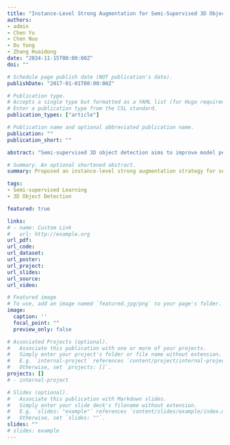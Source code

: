 ```yaml
---
title: "Instance-Level Strong Augmentation for Semi-Supervised 3D Object Detection / under review"
authors:
- admin
- Chen Yu
- Chen Nuo
- Du Yong
- Zhang Huaidong
date: "2024-11-15T00:00:00Z"
doi: ""

# Schedule page publish date (NOT publication's date).
publishDate: "2017-01-01T00:00:00Z"

# Publication type.
# Accepts a single type but formatted as a YAML list (for Hugo requirements).
# Enter a publication type from the CSL standard.
publication_types: ["article"]

# Publication name and optional abbreviated publication name.
publication: ""
publication_short: ""

abstract: "Semi-supervised 3D object detection aims to improve model performance by leveraging both labeled and unlabeled data. Existing methods primarily focus on scene-level augmentations, such as rotation, flipping, and scaling, to enhance the training of student models. However, scene-level augmentations fail to fully exploit instance-specific information, which is essential for accurate object detection in 3D environments. In this paper, we propose ISA, Instance-level Strong Augmentation strategy, for semi-supervised 3D object detection. ISA includes three key augmentation strategies: instance switch, intra-class mixup, and inter-class mixup. These strategies enable the model to better leverage instance-specific features, improving the learning performance over unlabeled data. To ensure consistent and reliable learning, we also introduce augmentation constraints, including instance box fitting and density-controlled instance generation. These innovations work together to enhance the model’s ability to generalize across diverse scenarios. Extensive experiments on the ScanNet and SUN RGB-D datasets show that our method consistently outperforms baseline models, achieving significant improvements in detection accuracy and generalization, particularly in low-labeled data settings."

# Summary. An optional shortened abstract.
summary: Proposed an instance-level strong augmentation strategy for semi-supervised 3D object detection to fully exploit instance-specific information for accurate object detection in 3D environments.

tags:
- Semi-supervised Learning
- 3D Object Detection

featured: true

links:
# - name: Custom Link
#   url: http://example.org
url_pdf: 
url_code: 
url_dataset: 
url_poster: 
url_project: 
url_slides: 
url_source: 
url_video: 

# Featured image
# To use, add an image named `featured.jpg/png` to your page's folder. 
image:
  caption: ''
  focal_point: ""
  preview_only: false

# Associated Projects (optional).
#   Associate this publication with one or more of your projects.
#   Simply enter your project's folder or file name without extension.
#   E.g. `internal-project` references `content/project/internal-project/index.md`.
#   Otherwise, set `projects: []`.
projects: []
# - internal-project

# Slides (optional).
#   Associate this publication with Markdown slides.
#   Simply enter your slide deck's filename without extension.
#   E.g. `slides: "example"` references `content/slides/example/index.md`.
#   Otherwise, set `slides: ""`.
slides: ""
# slides: example
---
```

<!-- 
This work is driven by the results in my [previous paper](/publication/conference-paper/) on LLMs.

{{% callout note %}}
Create your slides in Markdown - click the *Slides* button to check out the example.
{{% /callout %}}

Add the publication's **full text** or **supplementary notes** here. You can use rich formatting such as including [code, math, and images](https://docs.hugoblox.com/content/writing-markdown-latex/). -->
